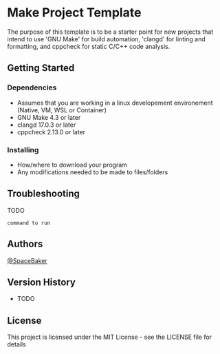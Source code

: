 # Make Project Template

The purpose of this template is to be a starter point for new projects that intend to use 'GNU Make' for build automation, 'clangd' for linting and formatting, and cppcheck for static C/C++ code analysis.

## Getting Started

### Dependencies

* Assumes that you are working in a linux developement environement (Native, VM, WSL or Container)
* GNU Make 4.3 or later
* clangd 17.0.3 or later
* cppcheck 2.13.0 or later

### Installing

* How/where to download your program
* Any modifications needed to be made to files/folders

## Troubleshooting

TODO
```
command to run
```

## Authors

[@SpaceBaker](https://github.com/SpaceBaker)

## Version History

* TODO

## License

This project is licensed under the MIT License - see the LICENSE file for details
